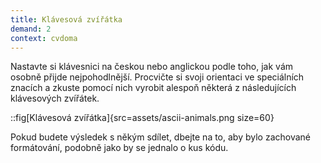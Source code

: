 ```yaml
---
title: Klávesová zvířátka
demand: 2
context: cvdoma
---
```


Nastavte si klávesnici na českou nebo anglickou podle toho, jak vám osobně přijde nejpohodlnější. Procvičte si svoji orientaci ve speciálních znacích a zkuste pomocí nich vyrobit alespoň některá z následujících klávesových zvířátek.

::fig[Klávesová zvířátka]{src=assets/ascii-animals.png size=60}

Pokud budete výsledek s někým sdílet, dbejte na to, aby bylo zachované formátování, podobně jako by se jednalo o kus kódu.
